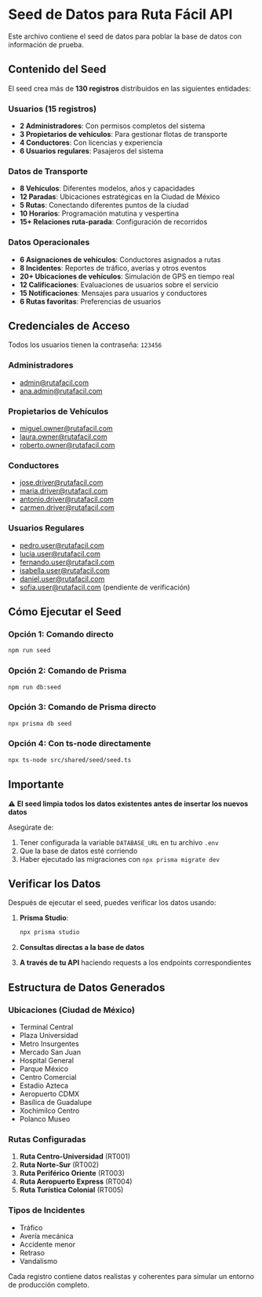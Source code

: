 # Seed de Datos para Ruta Fácil API

Este archivo contiene el seed de datos para poblar la base de datos con información de prueba.

## Contenido del Seed

El seed crea más de **130 registros** distribuidos en las siguientes entidades:

### Usuarios (15 registros)
- **2 Administradores**: Con permisos completos del sistema
- **3 Propietarios de vehículos**: Para gestionar flotas de transporte
- **4 Conductores**: Con licencias y experiencia
- **6 Usuarios regulares**: Pasajeros del sistema

### Datos de Transporte
- **8 Vehículos**: Diferentes modelos, años y capacidades
- **12 Paradas**: Ubicaciones estratégicas en la Ciudad de México
- **5 Rutas**: Conectando diferentes puntos de la ciudad
- **10 Horarios**: Programación matutina y vespertina
- **15+ Relaciones ruta-parada**: Configuración de recorridos

### Datos Operacionales
- **6 Asignaciones de vehículos**: Conductores asignados a rutas
- **8 Incidentes**: Reportes de tráfico, averías y otros eventos
- **20+ Ubicaciones de vehículos**: Simulación de GPS en tiempo real
- **12 Calificaciones**: Evaluaciones de usuarios sobre el servicio
- **15 Notificaciones**: Mensajes para usuarios y conductores
- **6 Rutas favoritas**: Preferencias de usuarios

## Credenciales de Acceso

Todos los usuarios tienen la contraseña: `123456`

### Administradores
- admin@rutafacil.com
- ana.admin@rutafacil.com

### Propietarios de Vehículos
- miguel.owner@rutafacil.com
- laura.owner@rutafacil.com
- roberto.owner@rutafacil.com

### Conductores
- jose.driver@rutafacil.com
- maria.driver@rutafacil.com
- antonio.driver@rutafacil.com
- carmen.driver@rutafacil.com

### Usuarios Regulares
- pedro.user@rutafacil.com
- lucia.user@rutafacil.com
- fernando.user@rutafacil.com
- isabella.user@rutafacil.com
- daniel.user@rutafacil.com
- sofia.user@rutafacil.com (pendiente de verificación)

## Cómo Ejecutar el Seed

### Opción 1: Comando directo
```bash
npm run seed
```

### Opción 2: Comando de Prisma
```bash
npm run db:seed
```

### Opción 3: Comando de Prisma directo
```bash
npx prisma db seed
```

### Opción 4: Con ts-node directamente
```bash
npx ts-node src/shared/seed/seed.ts
```

## Importante

⚠️ **El seed limpia todos los datos existentes antes de insertar los nuevos datos**

Asegúrate de:
1. Tener configurada la variable `DATABASE_URL` en tu archivo `.env`
2. Que la base de datos esté corriendo
3. Haber ejecutado las migraciones con `npx prisma migrate dev`

## Verificar los Datos

Después de ejecutar el seed, puedes verificar los datos usando:

1. **Prisma Studio**:
   ```bash
   npx prisma studio
   ```

2. **Consultas directas a la base de datos**

3. **A través de tu API** haciendo requests a los endpoints correspondientes

## Estructura de Datos Generados

### Ubicaciones (Ciudad de México)
- Terminal Central
- Plaza Universidad  
- Metro Insurgentes
- Mercado San Juan
- Hospital General
- Parque México
- Centro Comercial
- Estadio Azteca
- Aeropuerto CDMX
- Basílica de Guadalupe
- Xochimilco Centro
- Polanco Museo

### Rutas Configuradas
1. **Ruta Centro-Universidad** (RT001)
2. **Ruta Norte-Sur** (RT002)
3. **Ruta Periférico Oriente** (RT003)
4. **Ruta Aeropuerto Express** (RT004)
5. **Ruta Turística Colonial** (RT005)

### Tipos de Incidentes
- Tráfico
- Avería mecánica
- Accidente menor
- Retraso
- Vandalismo

Cada registro contiene datos realistas y coherentes para simular un entorno de producción completo.
